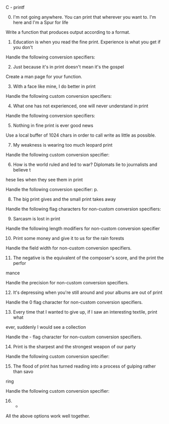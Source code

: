 C - printf



0. I'm not going anywhere. You can print that wherever you want to. I'm here and I'm a Spur for life
 
Write a function that produces output according to a format.




1. Education is when you read the fine print. Experience is what you get if you don't

Handle the following conversion specifiers:



2. Just because it's in print doesn't mean it's the gospel

Create a man page for your function.



3. With a face like mine, I do better in print

Handle the following custom conversion specifiers:



4. What one has not experienced, one will never understand in print

Handle the following conversion specifiers:



5. Nothing in fine print is ever good news

Use a local buffer of 1024 chars in order to call write as little as possible.



7. My weakness is wearing too much leopard print

Handle the following custom conversion specifier:



6. How is the world ruled and led to war? Diplomats lie to journalists and believe t

hese lies when they see them in print

Handle the following conversion specifier: p.



8. The big print gives and the small print takes away

Handle the following flag characters for non-custom conversion specifiers:



9. Sarcasm is lost in print

Handle the following length modifiers for non-custom conversion specifier



10. Print some money and give it to us for the rain forests

Handle the field width for non-custom conversion specifiers.



11. The negative is the equivalent of the composer's score, and the print the perfor

mance

Handle the precision for non-custom conversion specifiers.



12. It's depressing when you're still around and your albums are out of print

Handle the 0 flag character for non-custom conversion specifiers.



13. Every time that I wanted to give up, if I saw an interesting textile, print what

 ever, suddenly I would see a collection
 
Handle the - flag character for non-custom conversion specifiers.



14. Print is the sharpest and the strongest weapon of our party

Handle the following custom conversion specifier:



15. The flood of print has turned reading into a process of gulping rather than savo

ring

Handle the following custom conversion specifier:



16. *
All the above options work well together.

